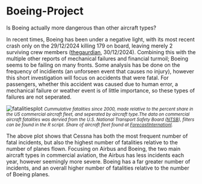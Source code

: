 # Boeing-Project
Is Boeing actually more dangerous than other aircraft types? 

In recent times, Boeing has been under a negative light, with its most recent crash only on the 29/12/2024 killing 179 on board, leaving merely 2 surviving crew members ([thegaurdian](https://www.theguardian.com/world/2024/dec/29/south-korea-jeju-air-plane-crash-mourning), 30/12/2024). Combining this with the multiple other reports of mechanical failures and financial turmoil; Boeing seems to be failing on many fronts. Some analysis has be done on the frequency of incidients (an unforseen event that causes no injury), however this short investigation will focus on accidents that were fatal. For passengers, whether this accident was caused due to human error, a mechanical failure or weather event is of little importance, so these types of failures are not seperated.


![fatalitiesplot](https://github.com/user-attachments/assets/a3bc1d8c-ba79-4172-bf3b-51f37843d9f6)
*<small> Cummulative fatalities since 2000, made relative to the percent share in the US commercial aircraft fleet, and seperated by aircraft type.The data on commercial aircraft fatalities was dervied from the U.S. National Transport Safety Board ([NTSB](https://data.ntsb.gov/carol-main-public/query-builder)), filters can be found in the R script. Share of aircraft fleet found at [ForecastInternationl](https://dsm.forecastinternational.com/2019/10/01/an-overview-of-the-u-s-commercial-aircraft-fleet-2/#:~:text=Of%20the%207%2C356%20aircraft%20in,manufactured%20by%2013%20different%20companies).</small>*

The above plot shows that Cessna has both the most frequent number of fatal incidents, but also the highest number of fatalities relative to the number of planes flown. Focusing on Airbus and Boeing, the two main aircraft types in commercial aviation, the Airbus has less incidents each year, however seemingly more severe. Boeing has a far greater number of incidents, and an overall higher number of fatalities relative to the number of Boeing planes.
